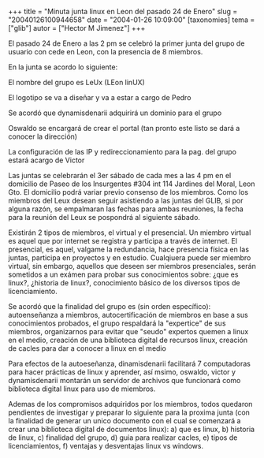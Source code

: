 +++
title = "Minuta junta linux en Leon del pasado 24 de Enero"
slug = "20040126100944658"
date = "2004-01-26 10:09:00"
[taxonomies]
tema = ["glib"]
autor = ["Hector M Jimenez"]
+++

El pasado 24 de Enero a las 2 pm se celebró la primer junta del grupo de
usuario con cede en Leon, con la presencia de 8 miembros.

En la junta se acordo lo siguiente:

<!-- more -->
El nombre del grupo es LeUx (LEon linUX)

El logotipo se va a diseñar y va a estar a cargo de Pedro

Se acordó que dynamisdenarii adquirirá un dominio para el grupo

Oswaldo se encargará de crear el portal (tan pronto este listo se dará a
conocer la dirección)

La configuración de las IP y redireccionamiento para la pag. del grupo
estará acargo de Victor

Las juntas se celebrarán el 3er sábado de cada mes a las 4 pm en el
domicilio de Paseo de los Insurgentes #304 int 114 Jardines del Moral,
Leon Gto. El domicilio podrá variar previo consenso de los miembros.
Como los miembros del Leux desean seguir asistiendo a las juntas del
GLIB, si por alguna razón, se empalmaran las fechas para ambas
reuniones, la fecha para la reunión del Leux se pospondrá al siguiente
sábado.

Existirán 2 tipos de miembros, el virtual y el presencial. Un miembro
virtual es aquel que por internet se registra y participa a través de
internet. El presencial, es aquel, valgame la redundancia, hace
presencia física en las juntas, participa en proyectos y en estudio.
Cualqiuera puede ser miembro virtual, sin embargo, aquellos que deseen
ser miembros presenciales, serán sometidos a un exámen para probar sus
conocimientos sobre: ¿que es linux?, ¿historia de linux?, conocimiento
básico de los diversos tipos de licenciamiento.

Se acordó que la finalidad del grupo es (sin orden específico):
autoenseñanza a miembros, autocertificación de miembros en base a sus
conocimientos probados, el grupo respaldará la "expertice" de sus
miembros, organizarnos para evitar que "seudo" expertos quemen a linux
en el medio, creación de una biblioteca digital de recursos linux,
creación de cacles para dar a conocer a linux en el medio

Para efectos de la autoeseñanza, dinamisdenarii facilitará 7
computadoras para hacer prácticas de linux y aprender, así msimo,
oswaldo, victor y dynamisdenarii montarán un servidor de archivos que
funcionará como biblioteca digital linux para uso de miembros.

Ademas de los compromisos adquiridos por los miembros, todos quedaron
pendientes de investigar y preparar lo siguiente para la proxima junta
(con la finalidad de generar un unico documento con el cual se comenzará
a crear una biblioteca digital de documentos linux): a) que es linux, b)
historia de linux, c) finalidad del grupo, d) guia para realizar cacles,
e) tipos de licenciamientos, f) ventajas y desventajas linux vs windows.

